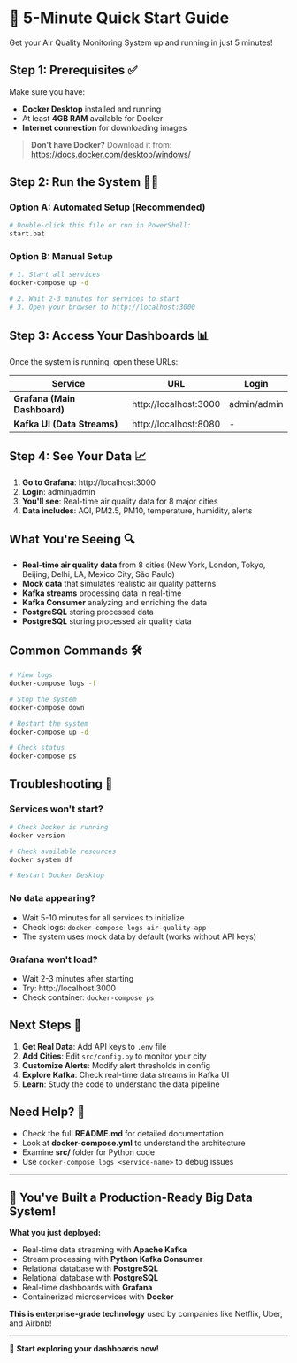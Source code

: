# 🚀 5-Minute Quick Start Guide

Get your Air Quality Monitoring System up and running in just 5 minutes!

## Step 1: Prerequisites ✅

Make sure you have:
- **Docker Desktop** installed and running
- At least **4GB RAM** available for Docker
- **Internet connection** for downloading images

> **Don't have Docker?** Download it from: https://docs.docker.com/desktop/windows/

## Step 2: Run the System 🏃‍♂️

### Option A: Automated Setup (Recommended)
```bash
# Double-click this file or run in PowerShell:
start.bat
```

### Option B: Manual Setup
```bash
# 1. Start all services
docker-compose up -d

# 2. Wait 2-3 minutes for services to start
# 3. Open your browser to http://localhost:3000
```

## Step 3: Access Your Dashboards 📊

Once the system is running, open these URLs:

| Service | URL | Login |
|---------|-----|-------|
| **Grafana (Main Dashboard)** | http://localhost:3000 | admin/admin |
| **Kafka UI (Data Streams)** | http://localhost:8080 | - |


## Step 4: See Your Data 📈

1. **Go to Grafana**: http://localhost:3000
2. **Login**: admin/admin
3. **You'll see**: Real-time air quality data for 8 major cities
4. **Data includes**: AQI, PM2.5, PM10, temperature, humidity, alerts

## What You're Seeing 🔍

- **Real-time air quality data** from 8 cities (New York, London, Tokyo, Beijing, Delhi, LA, Mexico City, São Paulo)
- **Mock data** that simulates realistic air quality patterns
- **Kafka streams** processing data in real-time
- **Kafka Consumer** analyzing and enriching the data
- **PostgreSQL** storing processed data
- **PostgreSQL** storing processed air quality data

## Common Commands 🛠️

```bash
# View logs
docker-compose logs -f

# Stop the system
docker-compose down

# Restart the system
docker-compose up -d

# Check status
docker-compose ps
```

## Troubleshooting 🔧

### Services won't start?
```bash
# Check Docker is running
docker version

# Check available resources
docker system df

# Restart Docker Desktop
```

### No data appearing?
- Wait 5-10 minutes for all services to initialize
- Check logs: `docker-compose logs air-quality-app`
- The system uses mock data by default (works without API keys)

### Grafana won't load?
- Wait 2-3 minutes after starting
- Try: http://localhost:3000
- Check container: `docker-compose ps`

## Next Steps 🌟

1. **Get Real Data**: Add API keys to `.env` file
2. **Add Cities**: Edit `src/config.py` to monitor your city
3. **Customize Alerts**: Modify alert thresholds in config
4. **Explore Kafka**: Check real-time data streams in Kafka UI
5. **Learn**: Study the code to understand the data pipeline

## Need Help? 💬

- Check the full **README.md** for detailed documentation
- Look at **docker-compose.yml** to understand the architecture
- Examine **src/** folder for Python code
- Use `docker-compose logs <service-name>` to debug issues

---

## 🎯 You've Built a Production-Ready Big Data System!

**What you just deployed:**
- Real-time data streaming with **Apache Kafka**
- Stream processing with **Python Kafka Consumer**
- Relational database with **PostgreSQL**
- Relational database with **PostgreSQL**
- Real-time dashboards with **Grafana**
- Containerized microservices with **Docker**

**This is enterprise-grade technology** used by companies like Netflix, Uber, and Airbnb!

---

🚀 **Start exploring your dashboards now!** 